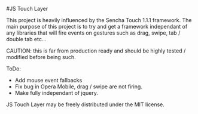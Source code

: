 #JS Touch Layer

This project is heavily influenced by the Sencha Touch 1.1.1 framework. The main purpose of this project is to try and get a framework independant of any libraries that will fire events on gestures such as drag, swipe, tab / double tab etc...

CAUTION: this is far from production ready and should be highly tested / modified before being such.

ToDo:
- Add mouse event fallbacks
- Fix bug in Opera Mobile, drag / swipe are not firing.
- Make fully independant of jquery.

JS Touch Layer may be freely distributed under the MIT license.
